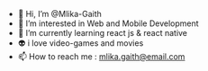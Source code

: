 - 👋 Hi, I’m @Mlika-Gaith
- 👀 I’m interested in Web and Mobile Development
- 🌱 I’m currently learning react js & react native
- :alien: i love video-games and movies
- 📫 How to reach me : mlika.gaith@email.com

<!---
Mlika-Gaith/Mlika-Gaith is a ✨ special ✨ repository because its `README.md` (this file) appears on your GitHub profile.
You can click the Preview link to take a look at your changes.
--->
